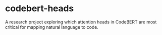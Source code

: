 # codebert-heads
A research project exploring which attention heads in CodeBERT are most critical for mapping natural language to code.
